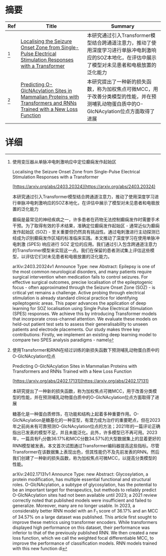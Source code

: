 # 摘要

| Ref | Title | Summary |
| --- | --- | --- |
| [^1] | [Localising the Seizure Onset Zone from Single-Pulse Electrical Stimulation Responses with a Transformer](https://arxiv.org/abs/2403.20324) | 本研究通过引入Transformer模型结合跨通道注意力，推动了使用深度学习进行单脉冲电刺激响应的SOZ本地化，在评估中展示了模型对未见患者和电极放置的泛化能力 |
| [^2] | [Predicting O-GlcNAcylation Sites in Mammalian Proteins with Transformers and RNNs Trained with a New Loss Function](https://arxiv.org/abs/2402.17131) | 本研究提出了一种新的损失函数，称为加权焦点可微MCC，用于改善分类模型的性能，并在预测哺乳动物蛋白质中的O-GlcNAcylation位点方面取得了进展 |

# 详细

[^1]: 使用变压器从单脉冲电刺激响应中定位癫痫发作起始区

    Localising the Seizure Onset Zone from Single-Pulse Electrical Stimulation Responses with a Transformer

    [https://arxiv.org/abs/2403.20324](https://arxiv.org/abs/2403.20324)

    本研究通过引入Transformer模型结合跨通道注意力，推动了使用深度学习进行单脉冲电刺激响应的SOZ本地化，在评估中展示了模型对未见患者和电极放置的泛化能力

    

    癫痫是最常见的神经疾病之一，许多患者在药物无法控制癫痫发作时需要手术干预。为了取得有效的手术结果，准确定位癫痫发作起始区 - 通常近似为癫痫发作起始区 (SOZ) - 至关重要但仍然具有挑战性。通过电刺激进行主动探测已经成为识别癫痫发作区域的标准临床实践。本文推动了深度学习在使用单脉冲电刺激 (SPES) 响应进行 SOZ 定位的应用。我们通过引入包含跨通道注意力的Transformer模型来实现这一点。我们在保留的患者测试集上评估这些模型，以评估它们对未见患者和电极放置的泛化能力。

    arXiv:2403.20324v1 Announce Type: new  Abstract: Epilepsy is one of the most common neurological disorders, and many patients require surgical intervention when medication fails to control seizures. For effective surgical outcomes, precise localisation of the epileptogenic focus - often approximated through the Seizure Onset Zone (SOZ) - is critical yet remains a challenge. Active probing through electrical stimulation is already standard clinical practice for identifying epileptogenic areas. This paper advances the application of deep learning for SOZ localisation using Single Pulse Electrical Stimulation (SPES) responses. We achieve this by introducing Transformer models that incorporate cross-channel attention. We evaluate these models on held-out patient test sets to assess their generalisability to unseen patients and electrode placements.   Our study makes three key contributions: Firstly, we implement an existing deep learning model to compare two SPES analysis paradigms - namel
    
[^2]: 使用Transformer和RNN在经过训练的新损失函数下预测哺乳动物蛋白质中的O-GlcNAcylation位点

    Predicting O-GlcNAcylation Sites in Mammalian Proteins with Transformers and RNNs Trained with a New Loss Function

    [https://arxiv.org/abs/2402.17131](https://arxiv.org/abs/2402.17131)

    本研究提出了一种新的损失函数，称为加权焦点可微MCC，用于改善分类模型的性能，并在预测哺乳动物蛋白质中的O-GlcNAcylation位点方面取得了进展

    

    糖基化是一种蛋白质修饰，在功能和结构上起着多种重要作用。O-GlcNAcylation是糖基化的一种亚型，有潜力成为治疗的重要靶点，但在2023年之前尚未有可靠预测O-GlcNAcylation位点的方法；2021年的一篇评论正确指出已发表的模型不足，并且未能泛化。此外，许多模型已不再可用。2023年，一篇具有F$_1$分数36.17%和MCC分数34.57%的大型数据集上的显着更好的RNN模型被发表。本文首次试图通过Transformer编码器提高这些指标。尽管Transformer在该数据集上表现出色，但其性能仍不及先前发表的RNN。然后我们创建了一种新的损失函数，称为加权焦点可微MCC，以提高分类模型的性能。

    arXiv:2402.17131v1 Announce Type: new  Abstract: Glycosylation, a protein modification, has multiple essential functional and structural roles. O-GlcNAcylation, a subtype of glycosylation, has the potential to be an important target for therapeutics, but methods to reliably predict O-GlcNAcylation sites had not been available until 2023; a 2021 review correctly noted that published models were insufficient and failed to generalize. Moreover, many are no longer usable. In 2023, a considerably better RNN model with an F$_1$ score of 36.17% and an MCC of 34.57% on a large dataset was published. This article first sought to improve these metrics using transformer encoders. While transformers displayed high performance on this dataset, their performance was inferior to that of the previously published RNN. We then created a new loss function, which we call the weighted focal differentiable MCC, to improve the performance of classification models. RNN models trained with this new function di
    

